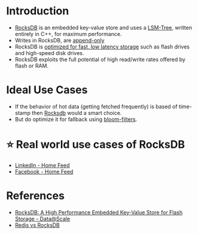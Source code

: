 
# Introduction
- [RocksDB](http://rocksdb.org/) is an embedded key-value store and uses a [LSM-Tree](../../DataStructuresUsedInDB/LSMTree.md), written entirely in C++, for maximum performance.
- Writes in RocksDB, are [append-only](../../DataStructuresUsedInDB/AppendOnlyProperty.md)
- RocksDB is [optimized for fast, low latency storage](../../../7_PropertiesDistributedSystem/Scalability/Latency.md) such as flash drives and high-speed disk drives. 
- RocksDB exploits the full potential of high read/write rates offered by flash or RAM.

# Ideal Use Cases
- If the behavior of hot data (getting fetched frequently) is based of time-stamp then [Rocksdb]() would a smart choice.
- But do optimize it for fallback using [bloom-filters](../../DataStructuresUsedInDB/LSMTree.md).

# :star: Real world use cases of RocksDB
- [LinkedIn - Home Feed](../../../1_TechStacks/LinkedInTechStack.md)
- [Facebook - Home Feed](../../../1_TechStacks/FacebookTechStack.md)

# References
- [RocksDB: A High Performance Embedded Key-Value Store for Flash Storage - Data@Scale](https://www.youtube.com/watch?v=V_C-T5S-w8g)
- [Redis vs RocksDB](https://stackoverflow.com/questions/31831706/redis-vs-rocksdb)
